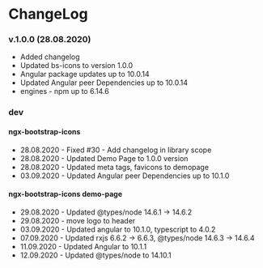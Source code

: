 # ChangeLog

### v.1.0.0 (28.08.2020)

* Added changelog
* Updated bs-icons to version 1.0.0
* Angular package updates up to 10.0.14
* Updated Angular peer Dependencies up to 10.0.14
* engines - npm up to 6.14.6

### dev
  #### ngx-bootstrap-icons
 * 28.08.2020 - Fixed #30 - Add changelog in library scope
 * 28.08.2020 - Updated Demo Page to 1.0.0 version
 * 28.08.2020 - Updated meta tags, favicons to demopage
 * 03.09.2020 - Updated Angular peer Dependencies up to 10.1.0
 
#### ngx-bootstrap-icons demo-page
 * 29.08.2020 - Updated @types/node  14.6.1  →  14.6.2
 * 29.08.2020 - move logo to header
 * 03.09.2020 - Updated angular to 10.1.0, typescript to 4.0.2
 * 07.09.2020 - Updated rxjs 6.6.2  → 6.6.3, @types/node  14.6.3  →  14.6.4
 * 11.09.2020 - Updated Angular to 10.1.1
 * 12.09.2020 - Updated @types/node to 14.10.1
